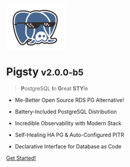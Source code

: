 ![logo](icon.svg)

# Pigsty <small>v2.0.0-b5</small>

> <b>P</b>ostgreSQL <b>I</b>n <b>G</b>reat <b>STY</b>le</b>

- Me-Better Open Source RDS PG Alternative!

- Battery-Included PostgreSQL Distribution

- Incredible Observability with Modern Stack

- Self-Healing HA PG & Auto-Configured PITR 

- Declarative Interface for Database as Code 


[Get Started!](#pigsty)